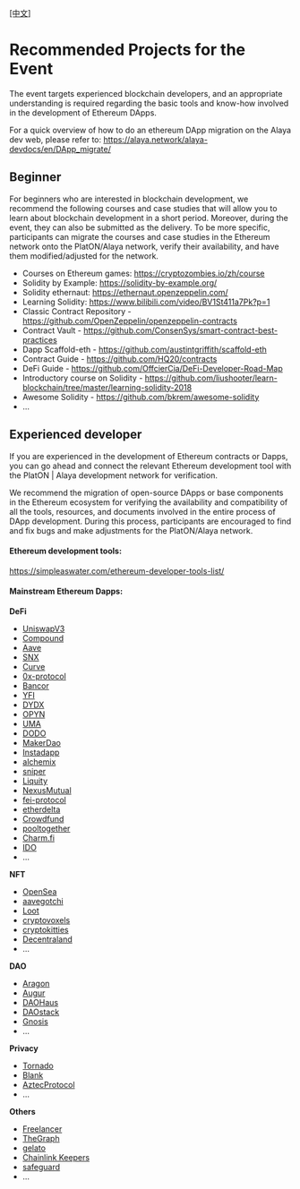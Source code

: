 [[中文]](https://github.com/AlayaNetwork/Developer-Events/blob/main/Recommended%20Projects%20for%20the%20Event-CN.md)

# Recommended Projects for the Event

The event targets experienced blockchain developers, and an appropriate understanding is required regarding the basic tools and know-how involved in the development of Ethereum DApps.

For a quick overview of how to do an ethereum DApp migration on the Alaya dev web, please refer to: https://alaya.network/alaya-devdocs/en/DApp_migrate/


## Beginner

For beginners who are interested in blockchain development, we recommend the following courses and case studies that will allow you to learn about blockchain development in a short period. Moreover, during the event, they can also be submitted as the delivery. To be more specific, participants can migrate the courses and case studies in the Ethereum network onto the PlatON/Alaya network, verify their availability, and have them modified/adjusted for the network.

-  Courses on Ethereum games: https://cryptozombies.io/zh/course
-  Solidity by Example: https://solidity-by-example.org/
-  Solidity ethernaut: https://ethernaut.openzeppelin.com/
-  Learning Solidity: https://www.bilibili.com/video/BV1St411a7Pk?p=1
-  Classic Contract Repository - https://github.com/OpenZeppelin/openzeppelin-contracts
-  Contract Vault - https://github.com/ConsenSys/smart-contract-best-practices
-  Dapp Scaffold-eth - https://github.com/austintgriffith/scaffold-eth
-  Contract Guide - https://github.com/HQ20/contracts
-  DeFi Guide - https://github.com/OffcierCia/DeFi-Developer-Road-Map
-  Introductory course on Solidity - https://github.com/liushooter/learn-blockchain/tree/master/learning-solidity-2018  
-  Awesome Solidity - https://github.com/bkrem/awesome-solidity
-  ...



## Experienced developer

If you are experienced in the development of Ethereum contracts or Dapps, you can go ahead and connect the relevant Ethereum development tool with the PlatON | Alaya development network for verification.

We recommend the migration of open-source DApps or base components in the Ethereum ecosystem for verifying the availability and compatibility of all the tools, resources, and documents involved in the entire process of DApp development. During this process, participants are encouraged to find and fix bugs and make adjustments for the PlatON/Alaya network.



#### Ethereum development tools:

https://simpleaswater.com/ethereum-developer-tools-list/



#### Mainstream Ethereum Dapps:

**DeFi**

- [UniswapV3](https://github.com/GammaStrategies/awesome-uniswap-v3)
- [Compound](https://github.com/compound-developers)
- [Aave](https://docs.aave.com/portal/)
- [SNX](https://github.com/Synthetixio) 
- [Curve](https://github.com/curvefi) 
- [0x-protocol](https://github.com/0xProject/0x-protocol-specification/blob/master/v2/v2-specification.md#exchange) 
- [Bancor](https://bancor.network/) 
- [YFI](https://yearn.finance/) 
- [DYDX](https://dydx.exchange/)
- [OPYN](https://v2.opyn.co/)
- [UMA](https://github.com/UMAprotocol)
- [DODO](https://dodoex.github.io/docs/zh/docs/DODO-Economics-102) 
- [MakerDao](https://makerdao.com/en/)
- [Instadapp](https://github.com/Instadapp)
- [alchemix](https://github.com/alchemix-finance/alchemix-protocol) 
- [sniper](https://github.com/Supercycled/cake_sniper.git) 
- [Liquity](https://github.com/liquity)
- [NexusMutual](https://github.com/NexusMutual)
- [fei-protocol](https://github.com/fei-protocol)
- [etherdelta](https://github.com/etherdelta)
- [Crowdfund](https://github.com/OpenZeppelin/openzeppelin-contracts/tree/release-v2.3.0/contracts/crowdsale) 
- [pooltogether](https://github.com/pooltogether)
- [Charm.fi](https://github.com/charmfinance/alpha-vaults-contracts) 
- [IDO](https://github.com/gnosis/ido-contracts)
- ...

**NFT**

- [OpenSea](https://github.com/ProjectOpenSea/opensea-creatures) 
- [aavegotchi](https://aavegotchi.com/)
- [Loot](https://github.com/lootproject)
- [cryptovoxels](https://github.com/cryptovoxels)
- [cryptokitties](https://www.cryptokitties.co/)
- [Decentraland](https://github.com/decentraland)
- ...

**DAO**

- [Aragon](https://aragon.org/)
- [Augur](https://github.com/AugurProject)
- [DAOHaus](https://daohaus.club/)
- [DAOstack](https://github.com/daostack) 
- [Gnosis](https://github.com/gnosis)
- ...

**Privacy**

- [Tornado](https://github.com/tornadocash)
- [Blank](https://github.com/Blank-Wallet/)
- [AztecProtocol](https://github.com/AztecProtocol)
- ...

**Others**

- [Freelancer](https://github.com/jacksonng77/freelancer) 
- [TheGraph](https://github.com/graphprotocol) 
- [gelato](https://github.com/gelatodigital)
- [Chainlink Keepers](https://docs.chain.link/docs/chainlink-keepers/introduction/)
- [safeguard]( https://github.com/withtally/safeguard)
- ...

